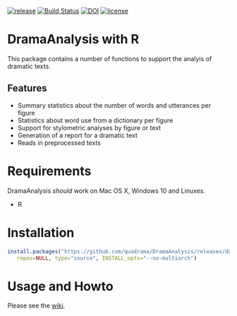 [![release](https://img.shields.io/badge/release-1.2.0-blue.svg)](https://github.com/quadrama/DramaAnalysis/releases/tag/v1.2.0)
[![Build Status](https://travis-ci.org/quadrama/DramaAnalysis.svg?branch=master)](https://travis-ci.org/quadrama/DramaAnalysis)
[![DOI](https://zenodo.org/badge/64286398.svg)](https://zenodo.org/badge/latestdoi/64286398)
[![license](https://img.shields.io/badge/license-Apache%202-blue.svg)](LICENSE)

# DramaAnalysis with R

This package contains a number of functions to support the analyis of dramatic texts. 

## Features
- Summary statistics about the number of words and utterances per figure
- Statistics about word use from a dictionary per figure
- Support for stylometric analyses by figure or text
- Generation of a report for a dramatic text
- Reads in preprocessed texts 

# Requirements
DramaAnalysis *should* work on Mac OS X, Windows 10 and Linuxes.

- R

# Installation
```R
install.packages("https://github.com/quadrama/DramaAnalysis/releases/download/v1.2.0/DramaAnalysis_1.2.0.tar.gz",
   repos=NULL, type="source", INSTALL_opts="--no-multiarch")
```

# Usage and Howto
Please see the [wiki](https://github.com/quadrama/DramaAnalysis/wiki).


